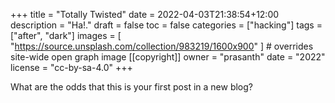+++
title = "Totally Twisted"
date = 2022-04-03T21:38:54+12:00
description = "Ha!."
draft = false
toc = false
categories = ["hacking"]
tags = ["after", "dark"]
images = [
  "https://source.unsplash.com/collection/983219/1600x900"
] # overrides site-wide open graph image
[[copyright]]
  owner = "prasanth"
  date = "2022"
  license = "cc-by-sa-4.0"
+++

What are the odds that this is your first post in a new blog?
